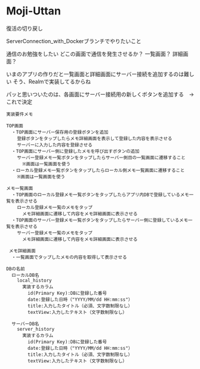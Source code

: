 # Moji-Uttan
復活の切り戻し

ServerConnection_with_Dockerブランチでやりたいこと

通信のお勉強をしたい
どこの画面で通信を発生させるか？
  一覧画面？
  詳細画面？
  
いまのアプリの作りだと一覧画面と詳細画面にサーバー接続を追加するのは難しい
そう、Realmで実装してるからね

パッと思いついたのは、各画面にサーバー接続用の新しくボタンを追加する　→　これで決定

    実装要件メモ
    
    TOP画面
      ・TOP画面にサーバー保存用の登録ボタンを追加
        登録ボタンをタップしたらメモ詳細画面を表示して登録した内容を表示させる
        サーバーに入力した内容を登録させる
      ・TOP画面にサーバー側に登録したメモを呼び出すボタンの追加
        サーバー登録メモ一覧ボタンをタップしたらサーバー側目の一覧画面に遷移すること
          ※画面は一覧画面を使う
      ・ローカル登録メモ一覧ボタンをタップしたらローカル側メモ一覧画面に遷移すること
        ※画面は一覧画面を使う
        
    メモ一覧画面
      ・TOP画面のローカル登録メモ一覧ボタンをタップしたらアプリ内DBで登録しているメモ一覧を表示させる
        ローカル登録メモ一覧のメモをタップ
          メモ詳細画面に遷移して内容をメモ詳細画面に表示させる
      ・TOP画面のサーバー登録メモ一覧ボタンをタップしたらサーバー側に登録しているメモ一覧を表示させる
        サーバー登録メモ一覧のメモをタップ
          メモ詳細画面に遷移して内容をメモ詳細画面に表示させる
      
     メモ詳細画面
      ・一覧画面でタップしたメモの内容を取得して表示させる
    
    DBの名前
      ローカルDB名
        local_history
          実装するカラム
            id(Primary Key):DBに登録した番号
            date:登録した日時（"YYYY/MM/dd HH:mm:ss"）
            title:入力したタイトル（必須、文字数制限なし）
            textView:入力したテキスト（文字数制限なし）
          
      サーバーDB名
        server_history
          実装するカラム
            id(Primary Key):DBに登録した番号
            date:登録した日時（"YYYY/MM/dd HH:mm:ss"）
            title:入力したタイトル（必須、文字数制限なし）
            textView:入力したテキスト（文字数制限なし）    
